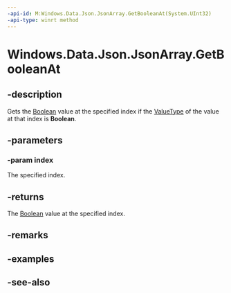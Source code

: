```yaml
---
-api-id: M:Windows.Data.Json.JsonArray.GetBooleanAt(System.UInt32)
-api-type: winrt method
---
```


<!-- Method syntax
public bool GetBooleanAt(System.UInt32 index)
-->

# Windows.Data.Json.JsonArray.GetBooleanAt

## -description
Gets the [Boolean](https://msdn.microsoft.com/library/system.boolean.aspx) value at the specified index if the [ValueType](ijsonvalue_valuetype.md) of the value at that index is **Boolean**.

## -parameters
### -param index
The specified index.

## -returns
The [Boolean](https://msdn.microsoft.com/library/system.boolean.aspx) value at the specified index.

## -remarks

## -examples

## -see-also
